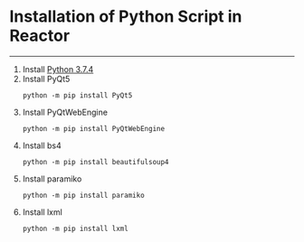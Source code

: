 # Installation of Python Script in Reactor
---
1. Install [Python 3.7.4](https://www.python.org/downloads/release/python-374/)
2. Install PyQt5
    ```
    python -m pip install PyQt5
    ```
3. Install PyQtWebEngine
    ```
    python -m pip install PyQtWebEngine
    ```
4. Install bs4
    ```
    python -m pip install beautifulsoup4
    ```
5. Install paramiko
    ```
    python -m pip install paramiko
    ```
6. Install lxml
    ```
    python -m pip install lxml
    ```

